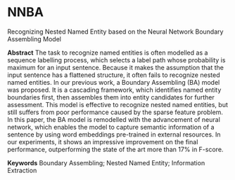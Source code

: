 # NNBA
Recognizing Nested Named Entity based on the Neural Network Boundary Assembling Model


**Abstract**
The task to recognize named entities is often modelled as a sequence labelling process, which selects a label path whose probability is maximum for an input sentence. Because it makes the assumption that the input sentence has a flattened structure, it often fails to recognize nested named entities. In our previous work, a Boundary Assembling (BA) model was proposed. It is a cascading framework, which identifies named entity boundaries first, then assembles them into entity candidates for further assessment. This model is effective to recognize nested named entities, but still suffers from poor performance caused by the sparse feature problem. In this paper, the BA model is remodelled with the advancement of neural network, which enables the model to capture semantic information of a sentence by using word embeddings pre-trained in external resources. In our experiments, it shows an impressive improvement on the final performance, outperforming the state of the art more than 17\% in F-score.

**Keywords**
Boundary Assembling; Nested Named Entity; Information Extraction

